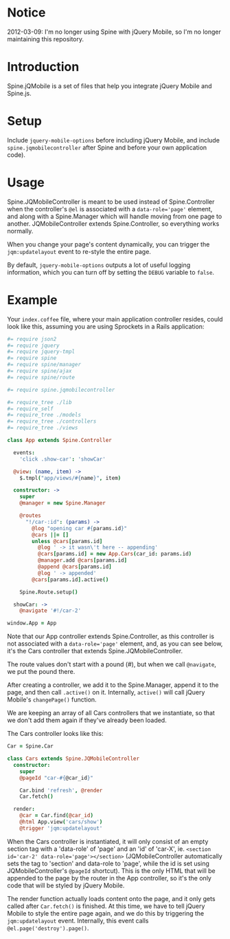 # Notice

2012-03-09: I'm no longer using Spine with jQuery Mobile, so I'm no longer maintaining this repository.

# Introduction
Spine.jQMobile is a set of files that help you integrate
jQuery Mobile and Spine.js.

# Setup
Include ```jquery-mobile-options``` before including jQuery Mobile,
and include ```spine.jqmobilecontroller``` after Spine and
before your own application code).

# Usage
Spine.JQMobileController is meant to be used instead of Spine.Controller
when the controller's ```@el``` is associated with a ```data-role='page'``` element,
and along with a Spine.Manager which will handle moving from one page to another.
JQMobileController extends Spine.Controller,
so everything works normally.

When you change your page's content dynamically,
you can trigger the ```jqm:updatelayout``` event to re-style the entire page.

By default, ```jquery-mobile-options``` outputs a lot of useful logging information,
which you can turn off by setting the ```DEBUG``` variable to ```false```.

# Example

Your ```index.coffee``` file, where your main application controller resides,
could look like this, assuming you are using Sprockets in a Rails application:

```coffeescript
#= require json2
#= require jquery
#= require jquery-tmpl
#= require spine
#= require spine/manager
#= require spine/ajax
#= require spine/route

#= require spine.jqmobilecontroller

#= require_tree ./lib
#= require_self
#= require_tree ./models
#= require_tree ./controllers
#= require_tree ./views

class App extends Spine.Controller

  events:
    'click .show-car': 'showCar'

  @view: (name, item) ->
    $.tmpl("app/views/#{name}", item)

  constructor: ->
    super
    @manager = new Spine.Manager

    @routes
      "!/car-:id": (params) ->
        @log "opening car #{params.id}"
        @cars ||= []
        unless @cars[params.id]
          @log ' -> it wasn\'t here -- appending'
          @cars[params.id] = new App.Cars(car_id: params.id)
          @manager.add @cars[params.id]
          @append @cars[params.id]
          @log ' -> appended'
        @cars[params.id].active()

    Spine.Route.setup()

  showCar: ->
    @navigate '#!/car-2'

window.App = App
```

Note that our App controller extends Spine.Controller,
as this controller is not associated with a ```data-role='page'``` element,
and, as you can see below, it's the Cars controller that extends Spine.JQMobileController.

The route values don't start with a pound (\#),
but when we call ```@navigate```, we put the pound there.

After creating a controller, we add it to the Spine.Manager,
append it to the page,
and then call ```.active()``` on it.
Internally, ```active()``` will call jQuery Mobile's ```changePage()``` function.

We are keeping an array of all Cars controllers that we instantiate,
so that we don't add them again if they've already been loaded.


The Cars controller looks like this:

```coffeescript
Car = Spine.Car

class Cars extends Spine.JQMobileController
  constructor:
    super
    @pageId "car-#{@car_id}"

    Car.bind 'refresh', @render
    Car.fetch()

  render:
    @car = Car.find(@car_id)
    @html App.view('cars/show')
    @trigger 'jqm:updatelayout'
```

When the Cars controller is instantiated,
it will only consist of an empty section tag with a 'data-role' of 'page'
and an 'id' of 'car-X',
ie. ```<section id='car-2' data-role='page'></section>```
(JQMobileController automatically sets the tag to 'section' and data-role to 'page',
while the id is set using JQMobileController's ```@pageId``` shortcut).
This is the only HTML that will be appended to the page by the router in the App controller,
so it's the only code that will be styled by jQuery Mobile.

The render function actually loads content onto the page,
and it only gets called after ```Car.fetch()``` is finished.
At this time, we have to tell jQuery Mobile to style the entire page again,
and we do this by triggering the ```jqm:updatelayout``` event.
Internally, this event calls ```@el.page('destroy').page()```.
